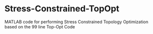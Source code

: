# Stress-Constrained-TopOpt
MATLAB code for performing Stress Constrained Topology Optimization based on the 99 line Top-Opt Code
